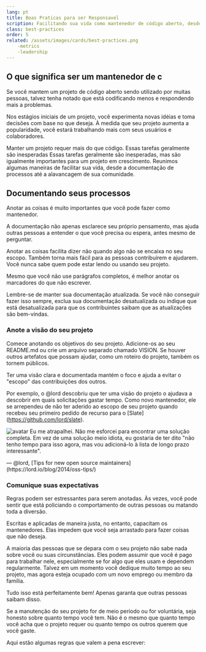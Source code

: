 ```yaml
---
lang: pt
title: Boas Praticas para ser Responsavel
scription: Facilitando sua vida como mantenedor de código aberto, desde a documentação de processos até a alavancagem de sua comunidade.
class: best-practices
order: 5
related: /assets/images/cards/best-practices.png
    -metrics
    -leadership
---
```

## O que significa ser um mantenedor de c
Se você mantem um projeto de código aberto sendo utilizado por muitas pessoas, talvez tenha notado que está codificando menos e respondendo mais a problemas.

Nos estágios iniciais de um projeto, você experimenta novas idéias e toma decisões com base no que deseja. À medida que seu projeto aumenta a popularidade, você estará trabalhando mais com seus usuários e colaboradores.

Manter um projeto requer mais do que código. Essas tarefas geralmente são inesperadas Essas tarefas geralmente são inesperadas, mas são igualmente importantes para um projeto em crescimento. Reunimos algumas maneiras de facilitar sua vida, desde a documentação de processos até a alavancagem de sua comunidade.

## Documentando seus processos

Anotar as coisas é muito importantes que você pode fazer como mantenedor.

A documentação não apenas esclarece seu próprio pensamento, mas ajuda outras pessoas a entender o que você precisa ou espera, antes mesmo de perguntar.

Anotar as coisas facilita dizer não quando algo não se encaixa no seu escopo. Também torna mais fácil para as pessoas contribuírem e ajudarem. Você nunca sabe quem pode estar lendo ou usando seu projeto.

Mesmo que você não use parágrafos completos, é melhor anotar os marcadores do que não escrever.

Lembre-se de manter sua documentação atualizada. Se você não conseguir fazer isso sempre, exclua sua documentação desatualizada ou indique que está desatualizada para que os contribuintes saibam que as atualizações são bem-vindas.

### Anote a visão do seu projeto
Comece anotando os objetivos do seu projeto. Adicione-os ao seu README.md ou crie um arquivo separado chamado VISION. Se houver outros artefatos que possam ajudar, como um roteiro do projeto, também os tornem públicos.

Ter uma visão clara e documentada mantém o foco e ajuda a evitar o "escopo" das contribuições dos outros.

Por exemplo, o @lord descobriu que ter uma visão do projeto o ajudava a descobrir em quais solicitações gastar tempo. Como novo mantenedor, ele se arrependeu de não ter aderido ao escopo de seu projeto quando recebeu seu primeiro pedido de recurso para o [Slate] (https://github.com/lord/slate).

<aside markdown="1" class="pquote">
  <img src="https://avatars.githubusercontent.com/lord?s=180" class="pquote-avatar" alt="avatar">
  Eu me atrapalhei. Não me esforcei para encontrar uma solução completa. Em vez de uma solução meio idiota, eu gostaria de ter dito "não tenho tempo para isso agora, mas vou adicioná-lo à lista de longo prazo interessante".
  <p markdown="1" class="pquote-credit">
— @lord, [Tips for new open source maintainers](https://lord.io/blog/2014/oss-tips/)
  </p>
</aside>

### Comunique suas expectativas

Regras podem ser estressantes para serem anotadas. Às vezes, você pode sentir que está policiando o comportamento de outras pessoas ou matando toda a diversão.

Escritas e aplicadas de maneira justa, no entanto, capacitam os mantenedores. Elas impedem que você seja arrastado para fazer coisas que não deseja.

A maioria das pessoas que se depara com o seu projeto não sabe nada sobre você ou suas circunstâncias. Eles podem assumir que você é pago para trabalhar nele, especialmente se for algo que eles usam e dependem regularmente. Talvez em um momento você dedique muito tempo ao seu projeto, mas agora esteja ocupado com um novo emprego ou membro da família.

Tudo isso está perfeitamente bem! Apenas garanta que outras pessoas saibam disso.

Se a manutenção do seu projeto for de meio período ou for voluntária, seja honesto sobre quanto tempo você tem. Não é o mesmo que quanto tempo você acha que o projeto requer ou quanto tempo os outros querem que você gaste.

Aqui estão algumas regras que valem a pena escrever: